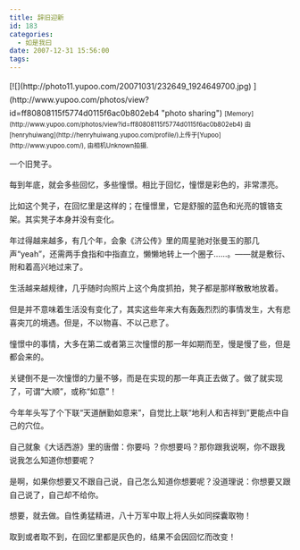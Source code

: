 ```yaml
---
title: 辞旧迎新
id: 183
categories:
  - 如是我曰
date: 2007-12-31 15:56:00
tags:
---
```


<span class="Apple-style-span" style="font-family:Verdana;font-size:13px;line-height:22px;"><div id="LastMDatecns!2FFE745BB29BDC48!682" style="line-height:170%;">
</div><div id="msgcns!2FFE745BB29BDC48!682" class="bvMsg" style="line-height:170%;width:100%;overflow-x:hidden;overflow-y:hidden;text-overflow:ellipsis;"><div style="float:left;margin-bottom:10px;margin-right:10px;line-height:170%;">[![](http://photo11.yupoo.com/20071031/232649_1924649700.jpg) ](http://www.yupoo.com/photos/view?id=ff80808115f5774d0115f6ac0b802eb4 "photo sharing")
<span style="margin-top:0;font-size:.8em;line-height:170%;">[Memory](http://www.yupoo.com/photos/view?id=ff80808115f5774d0115f6ac0b802eb4)
由[henryhuiwang](http://henryhuiwang.yupoo.com/profile/)上传于[Yupoo](http://www.yupoo.com/), 由相机Unknown拍摄.</span></div><div style="line-height:170%;">一个旧凳子。

每到年底，就会多些回忆，多些憧憬。相比于回忆，憧憬是彩色的，非常漂亮。

比如这个凳子，在回忆里是这样的；在憧憬里，它是舒服的蓝色和光亮的镀铬支架。其实凳子本身并没有变化。

年过得越来越多，有几个年，会象《济公传》里的周星驰对张曼玉的那几声“yeah”，还需两手食指和中指直立，懒懒地转上一个圈子……。——就是敷衍、附和着高兴地过来了。

生活越来越规律，几乎随时向照片上这个角度抓拍，凳子都是那样散散地放着。

但是并不意味着生活没有变化了，其实这些年来大有轰轰烈烈的事情发生，大有悲喜突兀的境遇。但是，不以物喜、不以己悲了。

憧憬中的事情，大多在第二或者第三次憧憬的那一年如期而至，慢是慢了些，但是都会来的。

关键倒不是一次憧憬的力量不够，而是在实现的那一年真正去做了。做了就实现了，可谓“大顺”，或称“如意”！

今年年头写了个下联“天道酬勤如意来”，自觉比上联“地利人和吉祥到”更能点中自己的穴位。

自己就象《大话西游》里的唐僧：你要吗 ？你想要吗？那你跟我说啊，你不跟我说我怎么知道你想要呢？

是啊，如果你想要又不跟自己说，自己怎么知道你想要呢？没道理说：你想要又跟自己说了，自己却不给你。

想要，就去做。自性勇猛精进，八十万军中取上将人头如同探囊取物！

取到或者取不到，在回忆里都是灰色的，结果不会因回忆而改变！</div></div></span>
